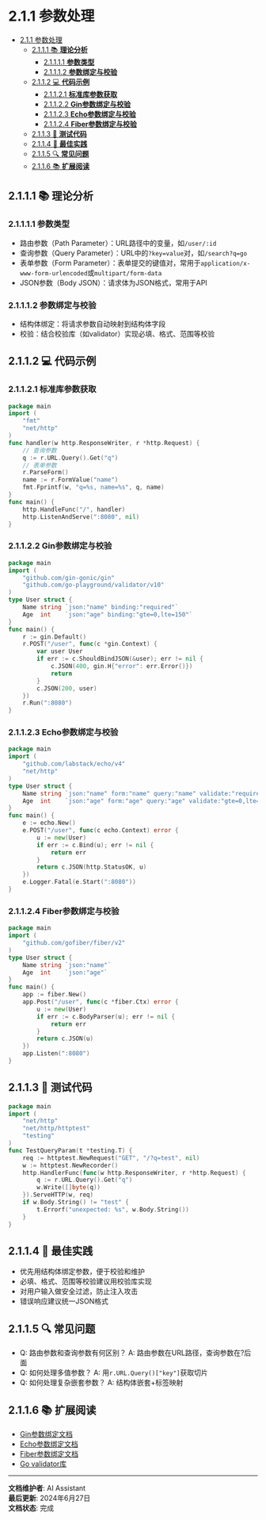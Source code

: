# 2.1.1 参数处理

<!-- TOC START -->
- [2.1.1 参数处理](#211-参数处理)
  - [2.1.1.1 📚 **理论分析**](#2111--理论分析)
    - [2.1.1.1.1 **参数类型**](#21111-参数类型)
    - [2.1.1.1.2 **参数绑定与校验**](#21112-参数绑定与校验)
  - [2.1.1.2 💻 **代码示例**](#2112--代码示例)
    - [2.1.1.2.1 **标准库参数获取**](#21121-标准库参数获取)
    - [2.1.1.2.2 **Gin参数绑定与校验**](#21122-gin参数绑定与校验)
    - [2.1.1.2.3 **Echo参数绑定与校验**](#21123-echo参数绑定与校验)
    - [2.1.1.2.4 **Fiber参数绑定与校验**](#21124-fiber参数绑定与校验)
  - [2.1.1.3 🧪 **测试代码**](#2113--测试代码)
  - [2.1.1.4 🎯 **最佳实践**](#2114--最佳实践)
  - [2.1.1.5 🔍 **常见问题**](#2115--常见问题)
  - [2.1.1.6 📚 **扩展阅读**](#2116--扩展阅读)
<!-- TOC END -->

## 2.1.1.1 📚 **理论分析**

### 2.1.1.1.1 **参数类型**

- 路由参数（Path Parameter）：URL路径中的变量，如`/user/:id`
- 查询参数（Query Parameter）：URL中的`?key=value`对，如`/search?q=go`
- 表单参数（Form Parameter）：表单提交的键值对，常用于`application/x-www-form-urlencoded`或`multipart/form-data`
- JSON参数（Body JSON）：请求体为JSON格式，常用于API

### 2.1.1.1.2 **参数绑定与校验**

- 结构体绑定：将请求参数自动映射到结构体字段
- 校验：结合校验库（如validator）实现必填、格式、范围等校验

## 2.1.1.2 💻 **代码示例**

### 2.1.1.2.1 **标准库参数获取**

```go
package main
import (
    "fmt"
    "net/http"
)
func handler(w http.ResponseWriter, r *http.Request) {
    // 查询参数
    q := r.URL.Query().Get("q")
    // 表单参数
    r.ParseForm()
    name := r.FormValue("name")
    fmt.Fprintf(w, "q=%s, name=%s", q, name)
}
func main() {
    http.HandleFunc("/", handler)
    http.ListenAndServe(":8080", nil)
}
```

### 2.1.1.2.2 **Gin参数绑定与校验**

```go
package main
import (
    "github.com/gin-gonic/gin"
    "github.com/go-playground/validator/v10"
)
type User struct {
    Name string `json:"name" binding:"required"`
    Age  int    `json:"age" binding:"gte=0,lte=150"`
}
func main() {
    r := gin.Default()
    r.POST("/user", func(c *gin.Context) {
        var user User
        if err := c.ShouldBindJSON(&user); err != nil {
            c.JSON(400, gin.H{"error": err.Error()})
            return
        }
        c.JSON(200, user)
    })
    r.Run(":8080")
}
```

### 2.1.1.2.3 **Echo参数绑定与校验**

```go
package main
import (
    "github.com/labstack/echo/v4"
    "net/http"
)
type User struct {
    Name string `json:"name" form:"name" query:"name" validate:"required"`
    Age  int    `json:"age" form:"age" query:"age" validate:"gte=0,lte=150"`
}
func main() {
    e := echo.New()
    e.POST("/user", func(c echo.Context) error {
        u := new(User)
        if err := c.Bind(u); err != nil {
            return err
        }
        return c.JSON(http.StatusOK, u)
    })
    e.Logger.Fatal(e.Start(":8080"))
}
```

### 2.1.1.2.4 **Fiber参数绑定与校验**

```go
package main
import (
    "github.com/gofiber/fiber/v2"
)
type User struct {
    Name string `json:"name"`
    Age  int    `json:"age"`
}
func main() {
    app := fiber.New()
    app.Post("/user", func(c *fiber.Ctx) error {
        u := new(User)
        if err := c.BodyParser(u); err != nil {
            return err
        }
        return c.JSON(u)
    })
    app.Listen(":8080")
}
```

## 2.1.1.3 🧪 **测试代码**

```go
package main
import (
    "net/http"
    "net/http/httptest"
    "testing"
)
func TestQueryParam(t *testing.T) {
    req := httptest.NewRequest("GET", "/?q=test", nil)
    w := httptest.NewRecorder()
    http.HandlerFunc(func(w http.ResponseWriter, r *http.Request) {
        q := r.URL.Query().Get("q")
        w.Write([]byte(q))
    }).ServeHTTP(w, req)
    if w.Body.String() != "test" {
        t.Errorf("unexpected: %s", w.Body.String())
    }
}
```

## 2.1.1.4 🎯 **最佳实践**

- 优先用结构体绑定参数，便于校验和维护
- 必填、格式、范围等校验建议用校验库实现
- 对用户输入做安全过滤，防止注入攻击
- 错误响应建议统一JSON格式

## 2.1.1.5 🔍 **常见问题**

- Q: 路由参数和查询参数有何区别？
  A: 路由参数在URL路径，查询参数在?后面
- Q: 如何处理多值参数？
  A: 用`r.URL.Query()["key"]`获取切片
- Q: 如何处理复杂嵌套参数？
  A: 结构体嵌套+标签映射

## 2.1.1.6 📚 **扩展阅读**

- [Gin参数绑定文档](https://gin-gonic.com/docs/examples/binding-and-validation/)
- [Echo参数绑定文档](https://echo.labstack.com/guide/request/)
- [Fiber参数绑定文档](https://docs.gofiber.io/guide/request)
- [Go validator库](https://github.com/go-playground/validator)

---

**文档维护者**: AI Assistant  
**最后更新**: 2024年6月27日  
**文档状态**: 完成
